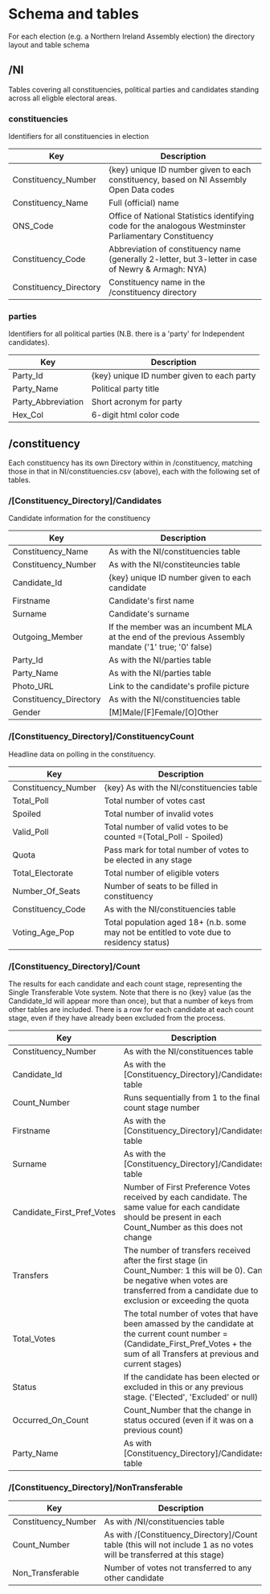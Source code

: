 # Schema and tables
For each election (e.g. a Northern Ireland Assembly election) the directory layout and table schema

## /NI
Tables covering all constituencies, political parties and candidates standing across all eligble electoral areas.

### constituencies
Identifiers for all constituencies in election

| Key                     | Description                                                                                             |
|-------------------------|---------------------------------------------------------------------------------------------------------|
| Constituency_Number     | {key} unique ID number given to each constituency, based on NI Assembly Open Data codes                 |
| Constituency_Name       | Full (official) name                                                                                    |
| ONS_Code                | Office of National Statistics identifying code for the analogous Westminster Parliamentary Constituency |
| Constituency_Code       | Abbreviation of constituency name (generally 2-letter, but 3-letter in case of Newry & Armagh: NYA)     |
| Constituency_Directory  | Constituency name in the /constituency directory                                                        |

### parties
Identifiers for all political parties (N.B. there is a 'party' for Independent candidates).

Key                 | Description
--------------------|------------------
Party_Id            | {key} unique ID number given to each party
Party_Name          | Political party title
Party_Abbreviation  | Short acronym for party
Hex_Col             | 6-digit html color code

## /constituency
Each constituency has its own Directory within in /constituency, matching those in that in NI/constituencies.csv (above), each with the following set of tables.
### /[Constituency_Directory]/Candidates
Candidate information for the constituency

| Key           | Description |
| --------------| ----------- |
| Constituency_Name | As with the NI/constituencies table  |
| Constituency_Number | As with the NI/constiteuncies table  |
| Candidate_Id  | {key} unique ID number given to each candidate  |
| Firstname | Candidate's first name  |
| Surname | Candidate's surname  |
| Outgoing_Member | If the member was an incumbent MLA at the end of the previous Assembly mandate ('1' true; '0' false)  |
| Party_Id  | As with the NI/parties table  |
| Party_Name  | As with the NI/parties table  |
| Photo_URL | Link to the candidate's profile picture  |
| Constituency_Directory | As with the NI/constituencies table  |
| Gender  | [M]Male/[F]Female/[O]Other  |

### /[Constituency_Directory]/ConstituencyCount
Headline data on polling in the constituency.

Key                 | Description
--------------------|------------
Constituency_Number | {key} As with the NI/constituencies table
Total_Poll          | Total number of votes cast
Spoiled             | Total number of invalid votes
Valid_Poll          | Total number of valid votes to be counted =(Total_Poll - Spoiled)
Quota               | Pass mark for total number of votes to be elected in any stage
Total_Electorate    | Total number of eligible voters
Number_Of_Seats     | Number of seats to be filled in constituency
Constituency_Code   | As with the NI/constituencies table
Voting_Age_Pop      | Total population aged 18+ (n.b. some may not be entitled to vote due to residency status)

### /[Constituency_Directory]/Count
The results for each candidate and each count stage, representing the Single Transferable Vote system. Note that there is no {key} value (as the Candidate_Id will appear more than once), but that a number of keys from other tables are included. There is a row for each candidate at each count stage, even if they have already been excluded from the process.

Key                         | Description
----------------------------|------------
Constituency_Number         | As with the NI/constituences table
Candidate_Id                | As with the [Constituency_Directory]/Candidates table
Count_Number                | Runs sequentially from 1 to the final count stage number
Firstname                   | As with the [Constituency_Directory]/Candidates table
Surname                     | As with the [Constituency_Directory]/Candidates table
Candidate_First_Pref_Votes  | Number of First Preference Votes received by each candidate. The same value for each candidate should be present in each Count_Number as this does not change
Transfers                   | The number of transfers received after the first stage (in Count_Number: 1 this will be 0). Can be negative when votes are transferred from a candidate due to exclusion or exceeding the quota
Total_Votes                 | The total number of votes that have been amassed by the candidate at the current count number =(Candidate_First_Pref_Votes + the sum of all Transfers at previous and current stages)
Status                      | If the candidate has been elected or excluded in this or any previous stage. ('Elected', 'Excluded' or null)
Occurred_On_Count           | Count_Number that the change in status occured (even if it was on a previous count)
Party_Name                  | As with [Constituency_Directory]/Candidates table

### /[Constituency_Directory]/NonTransferable
Key                 | Description
--------------------|--------------
Constituency_Number | As with /NI/constituencies table
Count_Number        | As with /[Constituency_Directory]/Count table (this will not include 1 as no votes will be transferred at this stage)
Non_Transferable    | Number of votes not transferred to any other candidate
